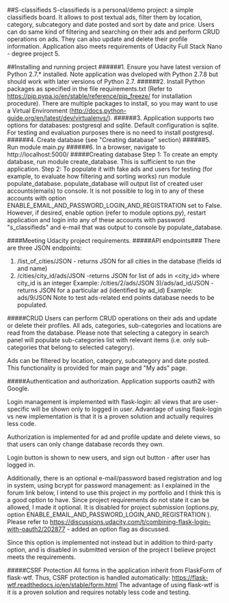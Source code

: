 ##S-classifieds
S-classifieds is a personal/demo project: a simple classifieds board.
It allows to post textual ads, filter them by location, category, subcategory and date posted 
and sort by date and price.
Users can do same kind of filtering and searching on their ads and perform CRUD operations on ads. 
They can also update and delete their profile information.
Application also meets requirements of Udacity Full Stack Nano - degree project 5.

##Installing and running project
######1. Ensure you have latest version of Python 2.7.* installed. Note application was dveloped with Python 2.7.8 but should work with later versions of Python 2.7.
######2. Install Python packages as specified in the file requirements.txt (Refer to https://pip.pypa.io/en/stable/reference/pip_freeze/ for installation procedure). There are multiple packages to install, so you may want to use a Virtual Environment (http://docs.python-guide.org/en/latest/dev/virtualenvs/).
######3. Application supports two options for databases: postgresql and sqlite. Default configuration is sqlite. For testing and evaluation purposes there is no need to install postgresql.
######4. Create database (see "Creating database" section)
######5. Run module main.py
######6. In a browser, navigate to http://localhost:5000/
#####Creating database
Step 1: To create an empty database, run module create_database. This is sufficient to run the application.
Step 2: To populate it with fake ads and users for testing (for example, to evaluate how filtering and sorting works) run module populate_database.
populate_database will output list of created user accounts(emails) to console.
It is not possible to log in to any of these accounts with option
ENABLE_EMAIL_AND_PASSWORD_LOGIN_AND_REGISTRATION set to False. However, if desired, enable option (refer to module options.py), restart application and login into any of these accounts with password "s_classifieds" and e-mail that was output to console by populate_database.

####Meeting Udacity project requirements.
#####API endpoints###
There are three JSON endpoints:
1) /list_of_cities/JSON - returns JSON for all cities in the database (fields id and name)
2) /cities/city_id/ads/JSON -returns JSON for list of ads in <city_id> where city_id is an integer
Example: /cities/2/ads/JSON
3)/ads/ad_id/JSON - returns JSON for a particular ad (identified by ad_id)
Example: ads/9/JSON
Note to test ads-related end points database needs to be populated. 

#####CRUD
Users can perform CRUD operations on their ads and update or delete their profiles.
All ads, categories, sub-categories and locations are read from the database. 
Please note that selecting a category in search panel will populate sub-categories list with
relevant items (i.e. only sub-categories that belong to selected category).

Ads can be filtered by location, category, subcategory and date posted. This functionality is provided for main page and "My ads" page.

#####Authentication and authorization.
Application supports oauth2 with Google.

Login management is implemented with flask-login: all views that are user-specific will be shown only to logged in user. Advantage of using flask-login vs new implementation is that it is a proven
solution and actually requires less code.

Authorization is implemented for ad and profile update and delete views, so that users can only change database records they own.

Login button is shown to new users, and sign out button - after user has logged in.

Additionally, there is an optional e-mail/password based registration and log in system, using bcrypt for password management: as I explained in the forum link below, I intend to use this project in my portfolio and I think this is a good option to have. Since project requirements do not state it can be allowed, I made it optional. It is disabled for project submission (options.py, option ENABLE_EMAIL_AND_PASSWORD_LOGIN_AND_REGISTRATION ). Please refer to https://discussions.udacity.com/t/combining-flask-login-with-oauth2/202877 - added an option flag as discussed.

Since this option is implemented not instead but in addition to third-party option, and is disabled in submitted version of the project I believe project meets the requirements.

#####CSRF Protection
All forms in the application inherit from FlaskForm of flask-wtf. Thus, CSRF protection is handled automatically:
https://flask-wtf.readthedocs.io/en/stable/form.html
The advantage of using flask-wtf is it is a proven solution and requires notably less code and testing.










